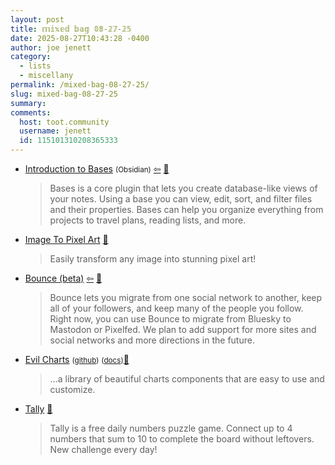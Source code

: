 ```yaml
---
layout: post
title: 𝕞𝕚𝕩𝕖𝕕 𝕓𝕒𝕘 𝟘𝟠-𝟚𝟟-𝟚𝟝
date: 2025-08-27T10:43:28 -0400
author: joe jenett
category:
  - lists
  - miscellany
permalink: /mixed-bag-08-27-25/
slug: mixed-bag-08-27-25
summary:
comments:
  host: toot.community
  username: jenett
  id: 115101310208365333
---
```

<ul class="links">
	<li><a title="Obsidian Help" href="https://help.obsidian.md/bases">Introduction to Bases</a> <small>(Obsidian)</small>  <a title="source" href="https://news.ycombinator.com/item?id=44945532"><span class="via">&#8678;</span></a> <a title="source" href="https://pinboard.in/u:cothrun">📌</a><blockquote><p>Bases is a core plugin that lets you create database-like views of your notes. Using a base you can view, edit, sort, and filter files and their properties. Bases can help you organize everything from projects to travel plans, reading lists, and more.</p></blockquote></li>
	<li><a title="Pixel Art Village" href="https://pixelartvillage.com/">Image To Pixel Art</a> <a title="source" href="https://pinboard.in/u:dpmoss">📌</a><blockquote><p>Easily transform any image into stunning pixel art!</p></blockquote></li>
	<li><a title="by A New Social" href="https://bounce.anew.social/">Bounce (beta)</a>  <a title="source" href="https://blog.anew.social/bounce-beta-now-live/"><span class="via">&#8678;</span></a> <a title="source" href="https://pinboard.in/u:nelson">📌</a><blockquote><p>Bounce lets you migrate from one social network to another, keep all of your followers, and keep many of the people you follow. Right now, you can use Bounce to migrate from Bluesky to Mastodon or Pixelfed. We plan to add support for more sites and social networks and more directions in the future.</p></blockquote></li>
	<li><a title="Beautiful & Animated Charts" href="https://evilcharts.com/">Evil Charts</a> <small>(<a href="https://github.com/legions-developer/evilcharts">github</a>)</small> <small>(<a href="https://evilcharts.com/docs">docs</a>)</small><a title="source" href="https://pinboard.in/u:thulstrup">📌</a> <blockquote><p>...a library of beautiful charts components that are easy to use and customize.</p></blockquote></li>
	<li><a href="https://tally-game.com/">Tally</a> <a title="source" href="https://pinboard.in/u:tdjones">📌</a><blockquote><p>Tally is a free daily numbers puzzle game. Connect up to 4 numbers that sum to 10 to complete the board without leftovers. New challenge every day!</p></blockquote></li>
</ul>

<a href="https://brid.gy/publish/mastodon"></a>